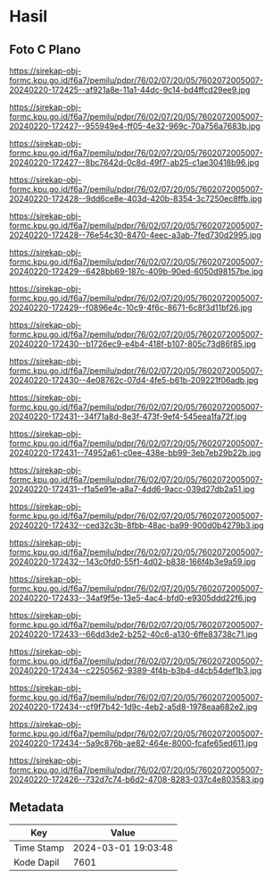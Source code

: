# Hasil

## Foto C Plano

https://sirekap-obj-formc.kpu.go.id/f6a7/pemilu/pdpr/76/02/07/20/05/7602072005007-20240220-172425--af921a8e-11a1-44dc-9c14-bd4ffcd29ee9.jpg

https://sirekap-obj-formc.kpu.go.id/f6a7/pemilu/pdpr/76/02/07/20/05/7602072005007-20240220-172427--955949e4-ff05-4e32-969c-70a756a7683b.jpg

https://sirekap-obj-formc.kpu.go.id/f6a7/pemilu/pdpr/76/02/07/20/05/7602072005007-20240220-172427--8bc7642d-0c8d-49f7-ab25-c1ae30418b96.jpg

https://sirekap-obj-formc.kpu.go.id/f6a7/pemilu/pdpr/76/02/07/20/05/7602072005007-20240220-172428--9dd6ce8e-403d-420b-8354-3c7250ec8ffb.jpg

https://sirekap-obj-formc.kpu.go.id/f6a7/pemilu/pdpr/76/02/07/20/05/7602072005007-20240220-172428--76e54c30-8470-4eec-a3ab-7fed730d2995.jpg

https://sirekap-obj-formc.kpu.go.id/f6a7/pemilu/pdpr/76/02/07/20/05/7602072005007-20240220-172429--6428bb69-187c-409b-90ed-6050d98157be.jpg

https://sirekap-obj-formc.kpu.go.id/f6a7/pemilu/pdpr/76/02/07/20/05/7602072005007-20240220-172429--f0896e4c-10c9-4f6c-8671-6c8f3d11bf26.jpg

https://sirekap-obj-formc.kpu.go.id/f6a7/pemilu/pdpr/76/02/07/20/05/7602072005007-20240220-172430--b1726ec9-e4b4-418f-b107-805c73d86f85.jpg

https://sirekap-obj-formc.kpu.go.id/f6a7/pemilu/pdpr/76/02/07/20/05/7602072005007-20240220-172430--4e08762c-07d4-4fe5-b61b-209221f06adb.jpg

https://sirekap-obj-formc.kpu.go.id/f6a7/pemilu/pdpr/76/02/07/20/05/7602072005007-20240220-172431--34f71a8d-8e3f-473f-9ef4-545eea1fa72f.jpg

https://sirekap-obj-formc.kpu.go.id/f6a7/pemilu/pdpr/76/02/07/20/05/7602072005007-20240220-172431--74952a61-c0ee-438e-bb99-3eb7eb29b22b.jpg

https://sirekap-obj-formc.kpu.go.id/f6a7/pemilu/pdpr/76/02/07/20/05/7602072005007-20240220-172431--f1a5e91e-a8a7-4dd6-9acc-039d27db2a51.jpg

https://sirekap-obj-formc.kpu.go.id/f6a7/pemilu/pdpr/76/02/07/20/05/7602072005007-20240220-172432--ced32c3b-8fbb-48ac-ba99-900d0b4279b3.jpg

https://sirekap-obj-formc.kpu.go.id/f6a7/pemilu/pdpr/76/02/07/20/05/7602072005007-20240220-172432--143c0fd0-55f1-4d02-b838-166f4b3e9a59.jpg

https://sirekap-obj-formc.kpu.go.id/f6a7/pemilu/pdpr/76/02/07/20/05/7602072005007-20240220-172433--34af9f5e-13e5-4ac4-bfd0-e9305ddd22f6.jpg

https://sirekap-obj-formc.kpu.go.id/f6a7/pemilu/pdpr/76/02/07/20/05/7602072005007-20240220-172433--66dd3de2-b252-40c6-a130-6ffe83738c71.jpg

https://sirekap-obj-formc.kpu.go.id/f6a7/pemilu/pdpr/76/02/07/20/05/7602072005007-20240220-172434--c2250562-9389-4f4b-b3b4-d4cb54def1b3.jpg

https://sirekap-obj-formc.kpu.go.id/f6a7/pemilu/pdpr/76/02/07/20/05/7602072005007-20240220-172434--cf9f7b42-1d9c-4eb2-a5d8-1978eaa682e2.jpg

https://sirekap-obj-formc.kpu.go.id/f6a7/pemilu/pdpr/76/02/07/20/05/7602072005007-20240220-172434--5a9c876b-ae82-464e-8000-fcafe65ed611.jpg

https://sirekap-obj-formc.kpu.go.id/f6a7/pemilu/pdpr/76/02/07/20/05/7602072005007-20240220-172426--732d7c74-b6d2-4708-8283-037c4e803583.jpg


## Metadata

| Key        | Value               |
| ---------- | ------------------- |
| Time Stamp | 2024-03-01 19:03:48 |
| Kode Dapil | 7601                |



